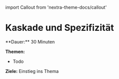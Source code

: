 import Callout from 'nextra-theme-docs/callout'

# Kaskade und Spezifizität

<Callout>
  **Dauer:** 30 Minuten

  **Themen:**
  - Todo

  **Ziele:** Einstieg ins Thema
</Callout>